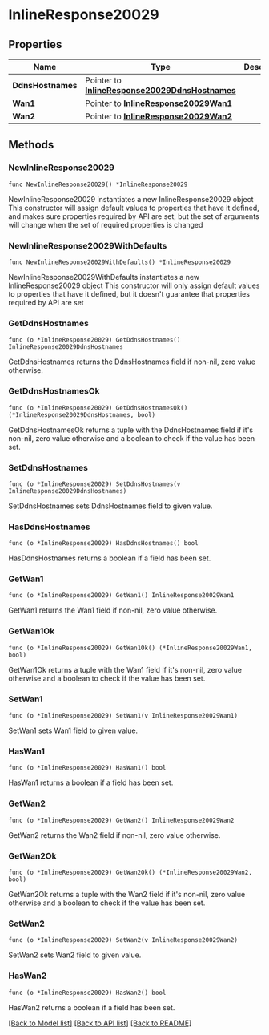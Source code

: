 # InlineResponse20029

## Properties

Name | Type | Description | Notes
------------ | ------------- | ------------- | -------------
**DdnsHostnames** | Pointer to [**InlineResponse20029DdnsHostnames**](InlineResponse20029DdnsHostnames.md) |  | [optional] 
**Wan1** | Pointer to [**InlineResponse20029Wan1**](InlineResponse20029Wan1.md) |  | [optional] 
**Wan2** | Pointer to [**InlineResponse20029Wan2**](InlineResponse20029Wan2.md) |  | [optional] 

## Methods

### NewInlineResponse20029

`func NewInlineResponse20029() *InlineResponse20029`

NewInlineResponse20029 instantiates a new InlineResponse20029 object
This constructor will assign default values to properties that have it defined,
and makes sure properties required by API are set, but the set of arguments
will change when the set of required properties is changed

### NewInlineResponse20029WithDefaults

`func NewInlineResponse20029WithDefaults() *InlineResponse20029`

NewInlineResponse20029WithDefaults instantiates a new InlineResponse20029 object
This constructor will only assign default values to properties that have it defined,
but it doesn't guarantee that properties required by API are set

### GetDdnsHostnames

`func (o *InlineResponse20029) GetDdnsHostnames() InlineResponse20029DdnsHostnames`

GetDdnsHostnames returns the DdnsHostnames field if non-nil, zero value otherwise.

### GetDdnsHostnamesOk

`func (o *InlineResponse20029) GetDdnsHostnamesOk() (*InlineResponse20029DdnsHostnames, bool)`

GetDdnsHostnamesOk returns a tuple with the DdnsHostnames field if it's non-nil, zero value otherwise
and a boolean to check if the value has been set.

### SetDdnsHostnames

`func (o *InlineResponse20029) SetDdnsHostnames(v InlineResponse20029DdnsHostnames)`

SetDdnsHostnames sets DdnsHostnames field to given value.

### HasDdnsHostnames

`func (o *InlineResponse20029) HasDdnsHostnames() bool`

HasDdnsHostnames returns a boolean if a field has been set.

### GetWan1

`func (o *InlineResponse20029) GetWan1() InlineResponse20029Wan1`

GetWan1 returns the Wan1 field if non-nil, zero value otherwise.

### GetWan1Ok

`func (o *InlineResponse20029) GetWan1Ok() (*InlineResponse20029Wan1, bool)`

GetWan1Ok returns a tuple with the Wan1 field if it's non-nil, zero value otherwise
and a boolean to check if the value has been set.

### SetWan1

`func (o *InlineResponse20029) SetWan1(v InlineResponse20029Wan1)`

SetWan1 sets Wan1 field to given value.

### HasWan1

`func (o *InlineResponse20029) HasWan1() bool`

HasWan1 returns a boolean if a field has been set.

### GetWan2

`func (o *InlineResponse20029) GetWan2() InlineResponse20029Wan2`

GetWan2 returns the Wan2 field if non-nil, zero value otherwise.

### GetWan2Ok

`func (o *InlineResponse20029) GetWan2Ok() (*InlineResponse20029Wan2, bool)`

GetWan2Ok returns a tuple with the Wan2 field if it's non-nil, zero value otherwise
and a boolean to check if the value has been set.

### SetWan2

`func (o *InlineResponse20029) SetWan2(v InlineResponse20029Wan2)`

SetWan2 sets Wan2 field to given value.

### HasWan2

`func (o *InlineResponse20029) HasWan2() bool`

HasWan2 returns a boolean if a field has been set.


[[Back to Model list]](../README.md#documentation-for-models) [[Back to API list]](../README.md#documentation-for-api-endpoints) [[Back to README]](../README.md)


